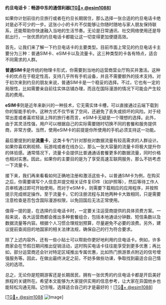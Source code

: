 **约旦电话卡：畅游中东的通信利器[[TG💪+ @esim1088](https://t.me/s/esim1088)]**

如果你计划前往约旦旅行或者在约旦长期居住，那么选择一张合适的约旦电话卡绝对是必不可少的一步。这张小小的卡片不仅能够让你随时随地与家人朋友保持联系，还能帮助你快速融入当地的生活节奏。无论是日常通讯、社交网络使用还是导航出行，一张优质的约旦电话卡都能让这一切变得更加便捷高效。

首先，让我们来了解一下约旦电话卡的主要类型。目前市面上常见的约旦电话卡主要分为三种：普通SIM卡、eSIM卡以及流量卡。这三种类型的卡各有特点，适合不同需求的人群。

**普通SIM卡**是传统的物理卡形式，你需要到当地的运营商营业厅购买并激活。这种卡的优点在于稳定性高，支持几乎所有手机设备，并且不需要额外的技术支持。对于初次来到约旦的朋友来说，普通SIM卡是一个稳妥的选择。不过，它也有一定的局限性，比如需要亲自前往实体店铺办理，而且在国际漫游的情况下可能会产生较高的费用。

**eSIM卡**则是近年来新兴的一种技术，它无需实体卡槽，可以直接通过云端下载到你的智能手机中。这种方式不仅节省了空间，还避免了丢失或损坏的风险。对于经常出差或者喜欢轻装上阵的旅行者而言，eSIM卡无疑是一个理想的选择。此外，由于其灵活性强，用户可以根据自己的实际需要随时切换不同的套餐和服务提供商，非常方便。当然，使用eSIM卡的前提是你所使用的手机必须支持这一功能。

最后要提到的是**流量卡**，这类卡专门针对那些对数据流量有较高需求的人群设计。如果你喜欢刷视频、玩游戏或者在线办公，那么一张大容量的流量卡将极大提升你的体验感。通常情况下，流量卡会提供比普通通话套餐更多的数据流量，同时价格也相对实惠。因此，如果你的主要目的是为了享受高速互联网服务，那么不妨考虑一下流量卡。

接下来，我们再来看看如何正确地注册和激活这些卡。以普通SIM卡为例，在购买之后，你需要填写个人信息并提交相关证件复印件（如护照等），然后等待工作人员审核通过即可开始使用。而对于eSIM卡，则需要下载相应的应用程序，并按照提示完成绑定操作。至于流量卡，它的注册流程与其他两种卡大致相同，只是需要注意检查是否包含国际漫游权限，以免回国后无法正常使用。

值得一提的是，在选择约旦电话卡时，一定要关注运营商提供的具体资费方案。一般来说，各大运营商都会推出多种套餐组合，包括本地通话分钟数、短信条数以及数据流量等内容。根据个人习惯合理规划预算，尽量避免不必要的浪费。另外，建议提前查阅目的地国家的相关法律法规，确保自己的行为符合要求。

除了上述内容外，还有一些小贴士可以帮助你更好地利用约旦电话卡。例如，许多商家会在节假日期间推出促销活动，这时购买电话卡往往能享受到更多优惠；再比如，部分运营商还会针对特定区域推出专属优惠，比如热门旅游景点附近的信号增强服务等。因此，在做出最终决定之前，不妨多做些功课，争取找到最适合自己情况的选项。

总之，无论你是短期游客还是长期居民，拥有一张优秀的约旦电话卡都是开启美好旅程的关键所在。希望本文能够为大家提供实用的信息参考，让大家在异国他乡也能轻松沟通无阻。记住哦，选择适合自己的才是最好的！[[TG💪+ @esim1088](https://t.me/s/esim1088)]

[[TG💪+ @esim1088](https://t.me/s/esim1088) ![Image](https://i.postimg.cc/4NQfJmqS/Snipaste-2025-05-13-00-14-12.png)]